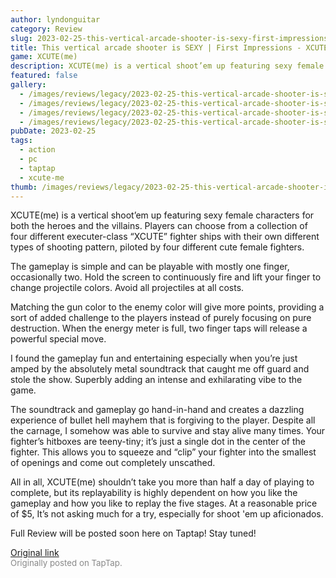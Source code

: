 ```yaml
---
author: lyndonguitar
category: Review
slug: 2023-02-25-this-vertical-arcade-shooter-is-sexy-first-impressions-xcuteme
title: This vertical arcade shooter is SEXY | First Impressions - XCUTE(me)
game: XCUTE(me)
description: XCUTE(me) is a vertical shoot’em up featuring sexy female characters for both the heroes and the villains. Players can choose from a collection of four different executer-class “XCUTE” fighter ships with their own different types of shooting pattern, piloted by four different cute female fighters.
featured: false
gallery:
  - /images/reviews/legacy/2023-02-25-this-vertical-arcade-shooter-is-sexy--first-impressions---xcuteme-0.avif
  - /images/reviews/legacy/2023-02-25-this-vertical-arcade-shooter-is-sexy--first-impressions---xcuteme-1.avif
  - /images/reviews/legacy/2023-02-25-this-vertical-arcade-shooter-is-sexy--first-impressions---xcuteme-2.avif
  - /images/reviews/legacy/2023-02-25-this-vertical-arcade-shooter-is-sexy--first-impressions---xcuteme-3.avif
pubDate: 2023-02-25
tags:
  - action
  - pc
  - taptap
  - xcute-me
thumb: /images/reviews/legacy/2023-02-25-this-vertical-arcade-shooter-is-sexy--first-impressions---xcuteme-0.avif
---
```


XCUTE(me) is a vertical shoot’em up featuring sexy female characters for both the heroes and the villains. Players can choose from a collection of four different executer-class “XCUTE” fighter ships with their own different types of shooting pattern, piloted by four different cute female fighters.

The gameplay is simple and can be playable with mostly one finger, occasionally two. Hold the screen to continuously fire and lift your finger to change projectile colors. Avoid all projectiles at all costs.

Matching the gun color to the enemy color will give more points, providing a sort of added challenge to the players instead of purely focusing on pure destruction. When the energy meter is full, two finger taps will release a powerful special move.

I found the gameplay fun and entertaining especially when you’re just amped by the absolutely metal soundtrack that caught me off guard and stole the show. Superbly adding an intense and exhilarating vibe to the game.

The soundtrack and gameplay go hand-in-hand and creates a dazzling experience of bullet hell mayhem that is forgiving to the player. Despite all the carnage, I somehow was able to survive and stay alive many times. Your fighter’s hitboxes are teeny-tiny; it’s just a single dot in the center of the fighter. This allows you to squeeze and “clip” your fighter into the smallest of openings and come out completely unscathed.

All in all, XCUTE(me) shouldn’t take you more than half a day of playing to complete, but its replayability is highly dependent on how you like the gameplay and how you like to replay the five stages. At a reasonable price of $5, It’s not asking much for a try, especially for shoot 'em up aficionados.

Full Review will be posted soon here on Taptap! Stay tuned!

[Original link](https://www.taptap.io/post/4634866)<br><span style="font-size: 0.95em; color: #888;">Originally posted on TapTap.</span>